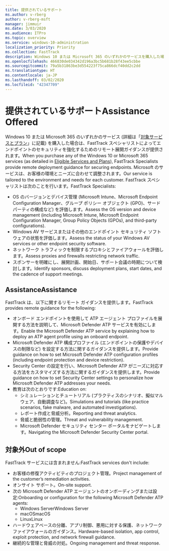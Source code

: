 ```yaml
---
title: 提供されているサポート
ms.author: v-rberg
author: v-rberg-msft
manager: jimmuir
ms.date: 3/03/2020
ms.audience: ITPro
ms.topic: overview
ms.service: windows-10-administration
localization_priority: Priority
ms.collection: FastTrack
description: Windows 10 または Microsoft 365 のいずれかのサービスを購入した場合は、FastTrack スペシャリストによってエンドポイントのセキュリティを強化するためのリモート展開ガイダンスが提供されます。 Microsoft のサービスは、お客様の環境とニーズに合わせて調整されます。
ms.openlocfilehash: 466830de034342d196a3bc5b681b28f43ee5cbbe
ms.sourcegitcommit: 79a5b31863be3d554223f75ca866dcf40dd2c2dd
ms.translationtype: HT
ms.contentlocale: ja-JP
ms.lasthandoff: 03/02/2020
ms.locfileid: "42347709"
---
```

# <a name="assistance-offered"></a><span data-ttu-id="e4128-104">提供されているサポート</span><span class="sxs-lookup"><span data-stu-id="e4128-104">Assistance Offered</span></span>  

<span data-ttu-id="e4128-105">Windows 10 または Microsoft 365 のいずれかのサービス (詳細は「[対象サービスとプラン](M365-eligible-services-and-plans.md)」に記載) を購入した場合は、FastTrack スペシャリストによってエンドポイントのセキュリティを強化するためのリモート展開ガイダンスが提供されます。</span><span class="sxs-lookup"><span data-stu-id="e4128-105">When you purchase any of the Windows 10 or Microsoft 365 services (as detailed in [Eligible Services and Plans](M365-eligible-services-and-plans.md)), FastTrack Specialists provide remote deployment guidance for securing endpoints.</span></span> <span data-ttu-id="e4128-106">Microsoft のサービスは、お客様の環境とニーズに合わせて調整されます。</span><span class="sxs-lookup"><span data-stu-id="e4128-106">Our service is tailored to the environment and needs for each customer.</span></span> <span data-ttu-id="e4128-107">FastTrack スペシャリストは次のことを行います。</span><span class="sxs-lookup"><span data-stu-id="e4128-107">FastTrack Specialists:</span></span>
- <span data-ttu-id="e4128-108">OS のバージョンとデバイス管理 (Microsoft Intune、Microsoft Endpoint Configuration Manager、グループ ポリシー オブジェクト (GPO)、サード パーティの構成など) を評価します。</span><span class="sxs-lookup"><span data-stu-id="e4128-108">Assess the OS version and device management (including Microsoft Intune, Microsoft Endpoint Configuration Manager, Group Policy Objects (GPOs), and third-party configurations).</span></span>
- <span data-ttu-id="e4128-109">Windows AV サービスまたはその他のエンドポイント セキュリティ ソフトウェアの状態を評価します。</span><span class="sxs-lookup"><span data-stu-id="e4128-109">Assess the status of your Windows AV services or other endpoint security software.</span></span>
- <span data-ttu-id="e4128-110">ネットワーク トラフィックを制限するプロキシとファイアウォールを評価します。</span><span class="sxs-lookup"><span data-stu-id="e4128-110">Assess proxies and firewalls restricting network traffic.</span></span>
- <span data-ttu-id="e4128-111">スポンサーを明確にし、展開計画、開始日、サポート会議の時期について検討します。</span><span class="sxs-lookup"><span data-stu-id="e4128-111">Identify sponsors, discuss deployment plans, start dates, and the cadence of support meetings.</span></span>

## <a name="assistance"></a><span data-ttu-id="e4128-112">Assistance</span><span class="sxs-lookup"><span data-stu-id="e4128-112">Assistance</span></span>

<span data-ttu-id="e4128-113">FastTrack は、以下に関するリモート ガイダンスを提供します。</span><span class="sxs-lookup"><span data-stu-id="e4128-113">FastTrack provides remote guidance for the following:</span></span>
- <span data-ttu-id="e4128-114">オンボード エンドポイントを使用して ATP エージェント プロファイルを展開する方法を説明して、Microsoft Defender ATP サービスを有効にします。</span><span class="sxs-lookup"><span data-stu-id="e4128-114">Enable the Microsoft Defender ATP service by explaining how to deploy an ATP agent profile using an onboard endpoint.</span></span>
- <span data-ttu-id="e4128-115">Microsoft Defender ATP 構成プロファイル (エンドポイントの保護やデバイスの制限など) を設定する方法に関するガイダンスを提供します。</span><span class="sxs-lookup"><span data-stu-id="e4128-115">Provide guidance on how to set Microsoft Defender ATP configuration profiles (including endpoint protection and device restriction).</span></span>
- <span data-ttu-id="e4128-116">Security Center の設定を行い、Microsoft Defender ATP がニーズに対応する方法をカスタマイズする方法に関するガイダンスを提供します。</span><span class="sxs-lookup"><span data-stu-id="e4128-116">Provide guidance on how to set Security Center settings to personalize how Microsoft Defender ATP addresses your needs.</span></span>
- <span data-ttu-id="e4128-117">教育は次のとおりです:</span><span class="sxs-lookup"><span data-stu-id="e4128-117">Education on:</span></span>
    - <span data-ttu-id="e4128-118">シミュレーションとチュートリアル (プラクティスのシナリオ、擬似マルウェア、自動調査など)。</span><span class="sxs-lookup"><span data-stu-id="e4128-118">Simulations and tutorials (like practice scenarios, fake malware, and automated investigations).</span></span>
    - <span data-ttu-id="e4128-119">レポート作成と脅威分析。</span><span class="sxs-lookup"><span data-stu-id="e4128-119">Reporting and threat analytics.</span></span>
    - <span data-ttu-id="e4128-120">脅威と脆弱性の管理。</span><span class="sxs-lookup"><span data-stu-id="e4128-120">Threat and vulnerability management.</span></span>
    - <span data-ttu-id="e4128-121">Microsoft Defender セキュリティ センター ポータルをナビゲートします。</span><span class="sxs-lookup"><span data-stu-id="e4128-121">Navigating the Microsoft Defender Security Center portal.</span></span>

## <a name="out-of-scope"></a><span data-ttu-id="e4128-122">対象外</span><span class="sxs-lookup"><span data-stu-id="e4128-122">Out of scope</span></span>

<span data-ttu-id="e4128-123">FastTrack サービスには含まれません:</span><span class="sxs-lookup"><span data-stu-id="e4128-123">FastTrack services don't include:</span></span>
- <span data-ttu-id="e4128-124">お客様の修復アクティビティのプロジェクト管理。</span><span class="sxs-lookup"><span data-stu-id="e4128-124">Project management of the customer’s remediation activities.</span></span>
- <span data-ttu-id="e4128-125">オンサイト サポート。</span><span class="sxs-lookup"><span data-stu-id="e4128-125">On-site support.</span></span>
- <span data-ttu-id="e4128-126">次の Microsoft Defender ATP エージェントのオンボーディングまたは設定:</span><span class="sxs-lookup"><span data-stu-id="e4128-126">Onboarding or configuration for the following Microsoft Defender ATP agents:</span></span>
   - <span data-ttu-id="e4128-127">Windows Server</span><span class="sxs-lookup"><span data-stu-id="e4128-127">Windows Server</span></span>
   - <span data-ttu-id="e4128-128">macOS</span><span class="sxs-lookup"><span data-stu-id="e4128-128">macOS</span></span>
   - <span data-ttu-id="e4128-129">Linux</span><span class="sxs-lookup"><span data-stu-id="e4128-129">Linux</span></span>
- <span data-ttu-id="e4128-130">ハードウェアベースの分離、アプリ制御、悪用に対する保護、ネットワーク ファイアウォールのガイダンス。</span><span class="sxs-lookup"><span data-stu-id="e4128-130">Hardware-based isolation, app control, exploit protection, and network firewall guidance.</span></span>
- <span data-ttu-id="e4128-131">継続的な管理と脅威の対処。</span><span class="sxs-lookup"><span data-stu-id="e4128-131">Ongoing management and threat response.</span></span>

